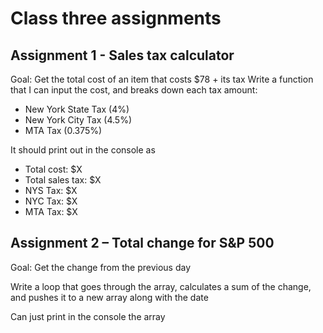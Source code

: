 # Class three assignments

## Assignment 1 - Sales tax calculator
Goal: Get the total cost of an item that costs $78 + its tax
Write a function that I can input the cost, and breaks down each tax amount:
- New York State Tax (4%)
- New York City Tax (4.5%)
- MTA Tax (0.375%)

It should print out in the console as
- Total cost: $X
- Total sales tax: $X
- NYS Tax: $X
- NYC Tax: $X
- MTA Tax: $X

## Assignment 2 – Total change for S&P 500

Goal: Get the change from the previous day 

Write a loop that goes through the array, calculates a sum of the change, and pushes it to a new array along with the date

Can just print in the console the array
